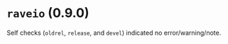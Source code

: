 # `raveio` (0.9.0)

Self checks (`oldrel`, `release`, and `devel`) indicated no error/warning/note. 
